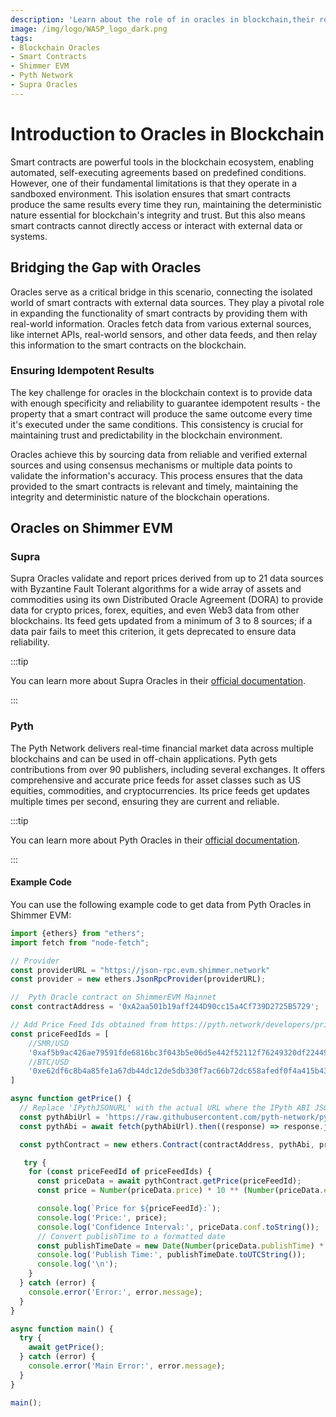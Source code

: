 ```yaml
---
description: 'Learn about the role of in oracles in blockchain,their role in providing external data to smart contracts and the available oracles in Shimmer EVM.'
image: /img/logo/WASP_logo_dark.png
tags:
- Blockchain Oracles
- Smart Contracts
- Shimmer EVM
- Pyth Network
- Supra Oracles
---
```


# Introduction to Oracles in Blockchain

Smart contracts are powerful tools in the blockchain ecosystem, enabling automated, self-executing agreements based on
predefined conditions. However, one of their fundamental limitations is that they operate in a sandboxed environment.
This isolation ensures that smart contracts produce the same results every time they run, maintaining the deterministic
nature essential for blockchain's integrity and trust. But this also means smart contracts cannot directly access
or interact with external data or systems.

## Bridging the Gap with Oracles

Oracles serve as a critical bridge in this scenario, connecting the isolated world of smart contracts with external data
sources. They play a pivotal role in expanding the functionality of smart contracts by providing them
with real-world information. Oracles fetch data from various external sources, like internet APIs, real-world sensors,
and other data feeds, and then relay this information to the smart contracts on the blockchain.

### Ensuring Idempotent Results

The key challenge for oracles in the blockchain context is to provide data with enough specificity and reliability to
guarantee idempotent results - the property that a smart contract will produce the same outcome every time it's executed
under the same conditions. This consistency is crucial for maintaining trust and predictability in the blockchain
environment.

Oracles achieve this by sourcing data from reliable and verified external sources and using consensus mechanisms or
multiple data points to validate the information's accuracy. This process ensures that the data provided to the smart
contracts is relevant and timely, maintaining the integrity and deterministic nature of the blockchain
operations.

## Oracles on Shimmer EVM

### Supra

Supra Oracles validate and report prices derived from up to 21 data sources with Byzantine Fault Tolerant algorithms
for a wide array of assets and commodities using its own Distributed Oracle Agreement (DORA) to provide data for crypto
prices, forex, equities, and even Web3 data from other blockchains. Its feed gets updated from a minimum of 3 to 8 sources; if a data pair fails to meet this criterion, it gets deprecated to ensure data reliability.

:::tip

You can learn more about Supra Oracles in their [official documentation](https://supraoracles.com/docs/overview).

:::

### Pyth

The Pyth Network delivers real-time financial market data across multiple blockchains and can be used in off-chain applications.
Pyth gets contributions from over 90 publishers, including several exchanges. It offers comprehensive and accurate price
feeds for asset classes such as US equities, commodities, and cryptocurrencies. Its price feeds get updates
multiple times per second, ensuring they are current and reliable.

:::tip

You can learn more about Pyth Oracles in their [official documentation](https://docs.pyth.network/documentation).

:::

#### Example Code

You can use the following example code to get data from Pyth Oracles in Shimmer EVM:


```typescript
import {ethers} from "ethers";
import fetch from "node-fetch";

// Provider
const providerURL = "https://json-rpc.evm.shimmer.network"
const provider = new ethers.JsonRpcProvider(providerURL);

//  Pyth Oracle contract on ShimmerEVM Mainnet
const contractAddress = '0xA2aa501b19aff244D90cc15a4Cf739D2725B5729';

// Add Price Feed Ids obtained from https://pyth.network/developers/price-feed-ids#pyth-evm-stable
const priceFeedIds = [
    //SMR/USD
    '0xaf5b9ac426ae79591fde6816bc3f043b5e06d5e442f52112f76249320df22449',
    //BTC/USD
    '0xe62df6c8b4a85fe1a67db44dc12de5db330f7ac66b72dc658afedf0f4a415b43'
]

async function getPrice() {
  // Replace 'IPythJSONURL' with the actual URL where the IPyth ABI JSON is hosted
  const pythAbiUrl = 'https://raw.githubusercontent.com/pyth-network/pyth-sdk-solidity/main/abis/IPyth.json';
  const pythAbi = await fetch(pythAbiUrl).then((response) => response.json());

  const pythContract = new ethers.Contract(contractAddress, pythAbi, provider);

   try {
    for (const priceFeedId of priceFeedIds) {
      const priceData = await pythContract.getPrice(priceFeedId);
      const price = Number(priceData.price) * 10 ** (Number(priceData.expo));

      console.log(`Price for ${priceFeedId}:`);
      console.log('Price:', price);
      console.log('Confidence Interval:', priceData.conf.toString());
      // Convert publishTime to a formatted date
      const publishTimeDate = new Date(Number(priceData.publishTime) * 1000);
      console.log('Publish Time:', publishTimeDate.toUTCString());
      console.log('\n');
    }
  } catch (error) {
    console.error('Error:', error.message);
  }
}

async function main() {
  try {
    await getPrice();
  } catch (error) {
    console.error('Main Error:', error.message);
  }
}

main();